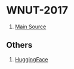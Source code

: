 # WNUT-2017

1. [Main Source](https://metatext.io/datasets/wnut-2017)
	

## Others
1. [HuggingFace](https://huggingface.co/datasets/wnut_17)
